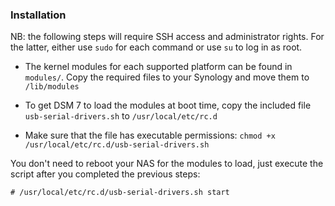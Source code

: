 ### Installation

NB: the following steps will require SSH access and administrator rights. 
For the latter, either use `sudo` for each command or use `su` to log in as root.

* The kernel modules for each supported platform can be found in `modules/`. 
Copy the required files to your Synology and move them to `/lib/modules`

* To get DSM 7 to load the modules at boot time, copy the included file `usb-serial-drivers.sh` to `/usr/local/etc/rc.d`
* Make sure that the file has executable permissions:
  `chmod +x /usr/local/etc/rc.d/usb-serial-drivers.sh`

You don't need to reboot your NAS for the modules to load, just execute the script after you completed the previous steps:
```
# /usr/local/etc/rc.d/usb-serial-drivers.sh start
```
